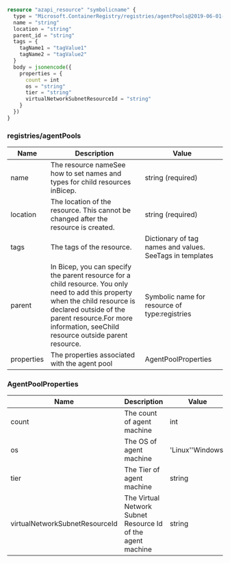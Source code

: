 ```terraform
resource "azapi_resource" "symbolicname" {
  type = "Microsoft.ContainerRegistry/registries/agentPools@2019-06-01-preview"
  name = "string"
  location = "string"
  parent_id = "string"
  tags = {
    tagName1 = "tagValue1"
    tagName2 = "tagValue2"
  }
  body = jsonencode({
    properties = {
      count = int
      os = "string"
      tier = "string"
      virtualNetworkSubnetResourceId = "string"
    }
  })
}

```

### registries/agentPools

| Name | Description | Value |
|-|-|-|
| name | The resource nameSee how to set names and types for child resources inBicep. | string (required) |
| location | The location of the resource. This cannot be changed after the resource is created. | string (required) |
| tags | The tags of the resource. | Dictionary of tag names and values. SeeTags in templates |
| parent | In Bicep, you can specify the parent resource for a child resource. You only need to add this property when the child resource is declared outside of the parent resource.For more information, seeChild resource outside parent resource. | Symbolic name for resource of type:registries |
| properties | The properties associated with the agent pool | AgentPoolProperties |


### AgentPoolProperties

| Name | Description | Value |
|-|-|-|
| count | The count of agent machine | int |
| os | The OS of agent machine | 'Linux''Windows' |
| tier | The Tier of agent machine | string |
| virtualNetworkSubnetResourceId | The Virtual Network Subnet Resource Id of the agent machine | string |


